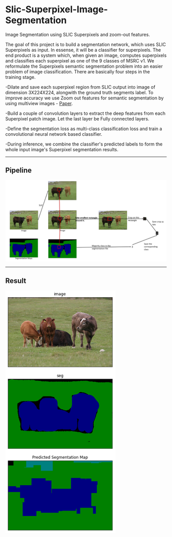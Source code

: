 # Slic-Superpixel-Image-Segmentation
Image Segmentation using SLIC Superpixels and zoom-out features.

The goal of this project is to build a segmentation network, which uses SLIC Superpixels as input. In essense, it will be a classifier for superpixels. The end product is a system which, when given an image, computes superpixels and classifies each superpixel as one of the 9 classes of MSRC v1.
We reformulate the Superpixels semantic segmentation problem into an easier problem of image classification. There are basically four steps in the training stage.

-Dilate and save each superpixel region from SLIC output into image of dimension 3X224X224, alongwith the ground truth segments label. To improve accuracy we use Zoom out features for semantic segmentation by using multiview images - [Paper](https://arxiv.org/pdf/1412.0774.pdf).

-Build a couple of convolution layers to extract the deep features from each Superpixel patch image. Let the last layer be Fully connected layers.

-Define the segmentation loss as multi-class classification loss and train a convolutional neural network based classifier.

-During inference, we combine the classifier's predicted labels to form the whole input image's Superpixel segmentation results.

---

## Pipeline

![pipeline](git_images/pipeline.PNG)

---

## Result

![result](git_images/1.PNG)
